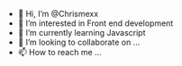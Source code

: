 - 👋 Hi, I’m @Chrismexx
- 👀 I’m interested in Front end development
- 🌱 I’m currently learning Javascript
- 💞️ I’m looking to collaborate on ...
- 📫 How to reach me ...

<!---
Chrismexx/Chrismexx is a ✨ special ✨ repository because its `README.md` (this file) appears on your GitHub profile.
You can click the Preview link to take a look at your changes.
--->
